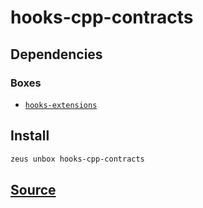 
hooks-cpp-contracts 
====================




## Dependencies
### Boxes
* [`hooks-extensions`](hooks-extensions.md)




## Install
```bash
zeus unbox hooks-cpp-contracts
```












## [Source](https://github.com/liquidapps-io/zeus-sdk/tree/master/boxes/groups/eos-sdk/hooks-cpp-contracts)
